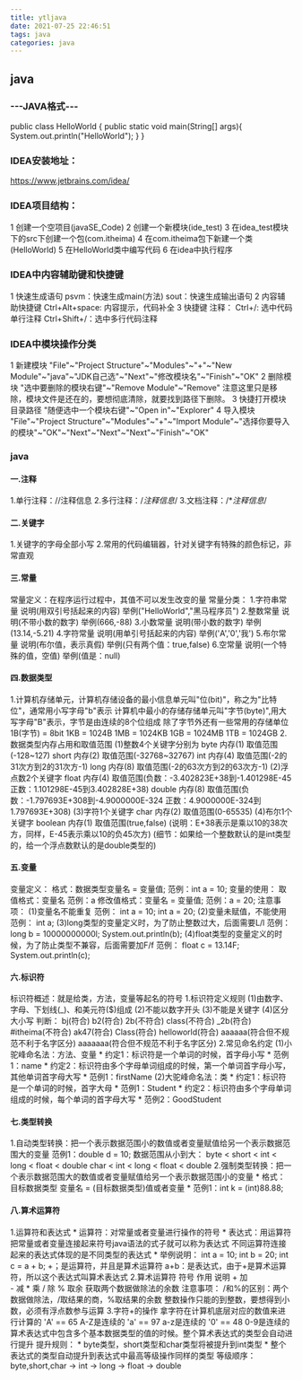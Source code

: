 ```yaml
---
title: ytljava
date: 2021-07-25 22:46:51
tags: java
categories: java
---
```


## java
### ---JAVA格式---
public class HelloWorld {
	public static void main(String[] args){
		System.out.println("HelloWorld");
	}
}

### IDEA安装地址：
https://www.jetbrains.com/idea/

### IDEA项目结构：
1 创建一个空项目(javaSE_Code)
2 创建一个新模块(ide_test)
3 在idea_test模块下的src下创建一个包(com.itheima)
4 在com.itheima包下新建一个类(HelloWorld)
5 在HelloWorld类中编写代码
6 在idea中执行程序
### IDEA中内容辅助键和快捷键
1 快速生成语句
    psvm：快速生成main(方法)
    sout：快速生成输出语句
2 内容辅助快捷键
    Ctrl+Alt+space: 内容提示，代码补全
3 快捷键
    注释：
        Ctrl+/: 选中代码单行注释
        Ctrl+Shift+/：选中多行代码注释
### IDEA中模块操作分类
1 新建模块
    "File"~"Project Structure"~"Modules"~"+"~"New Module"~"java"~"JDK自己选"~"Next"~"修改模块名"~"Finish"~"OK"
2 删除模块
    "选中要删除的模块右键"~"Remove Module"~"Remove" 注意这里只是移除，模块文件是还在的，要想彻底清除，就要找到路径下删除。
3 快捷打开模块目录路径
    "随便选中一个模块右键"~"Open in"~"Explorer"
4 导入模块
    "File"~"Project Structure"~"Modules"~"+"~"Import Module"~"选择你要导入的模块"~"OK"~"Next"~"Next"~"Next"~"Finish"~"OK"
### java
#### 一.注释
1.单行注释：//注释信息
2.多行注释：/*注释信息*/
3.文档注释：/**注释信息*/
#### 二.关键字
1.关键字的字母全部小写
2.常用的代码编辑器，针对关键字有特殊的颜色标记，非常直观
#### 三.常量
常量定义：在程序运行过程中，其值不可以发生改变的量
常量分类：
    1.字符串常量 说明(用双引号括起来的内容) 举例("HelloWorld","黑马程序员")
    2.整数常量   说明(不带小数的数字)       举例(666,-88)
    3.小数常量   说明(带小数的数字)         举例(13.14,-5.21)
    4.字符常量   说明(用单引号括起来的内容) 举例('A','0','我')
    5.布尔常量   说明(布尔值，表示真假)     举例(只有两个值：true,false)
    6.空常量     说明(一个特殊的值，空值)   举例(值是：null)
#### 四.数据类型
1.计算机存储单元，计算机存储设备的最小信息单元叫"位(bit)"，称之为"比特位"，通常用小写字母"b"表示
                计算机中最小的存储存储单元叫"字节(byte)",用大写字母"B"表示，字节是由连续的8个位组成
    除了字节外还有一些常用的存储单位
    1B(字节) = 8bit
    1KB = 1024B
    1MB = 1024KB
    1GB = 1024MB
    1TB = 1024GB
2.数据类型内存占用和取值范围
    (1)整数4个关键字分别为
        byte    内存(1) 取值范围(-128~127)
        short   内存(2) 取值范围(-32768~32767)
        int     内存(4) 取值范围(-2的31次方到2的31次方-1)
        long    内存(8) 取值范围(-2的63次方到2的63次方-1)
    (2)浮点数2个关键字
        float   内存(4) 取值范围(负数：-3.402823E+38到-1.401298E-45 正数：1.101298E-45到3.402828E+38)
        double  内存(8) 取值范围(负数：-1.797693E+308到-4.9000000E-324 正数：4.9000000E-324到1.797693E+308)
    (3)字符1个关键字
        char    内存(2) 取值范围(0-65535)
    (4)布尔1个关键字
        boolean 内存(1) 取值范围(true,false)
    (说明：E+38表示是乘以10的38次方，同样，E-45表示乘以10的负45次方)
    (细节：如果给一个整数默认的是int类型的，给一个浮点数默认的是double类型的)
#### 五.变量
变量定义：
    格式：数据类型变量名 = 变量值;
    范例：int a = 10;
变量的使用：
    取值格式：变量名
    范例：a
    修改值格式：变量名 = 变量值;
    范例：a = 20;
注意事项：
    (1)变量名不能重复
        范例：
            int a = 10;
            int a = 20;
    (2)变量未赋值，不能使用
        范例：
            int a;
    (3)long类型的变量定义时，为了防止整数过大，后面需要L/l
        范例：
            long b = 10000000000l;
            System.out.println(b);
    (4)float类型的变量定义的时候，为了防止类型不兼容，后面需要加F/f
        范例：
            float c = 13.14F;
            System.out.println(c);
#### 六.标识符
标识符概述：就是给类，方法，变量等起名的符号
1.标识符定义规则
    (1)由数字、字母、下划线(_)、和美元符($)组成
    (2)不能以数字开头
    (3)不能是关键字
    (4)区分大小写
    判断：
        bj(符合)	b2(符合)	2b(不符合)
        class(不符合) _2b(符合)   #itheima(不符合)
        ak47(符合)  Class(符合) helloworld(符合)
        aaaaaa(符合但不规范不利于名字区分)
        aaaaaaa(符合但不规范不利于名字区分)
2.常见命名约定
    (1)小驼峰命名法：方法、变量
        * 约定1：标识符是一个单词的时候，首字母小写
        * 范例1：name
        * 约定2：标识符由多个字母单词组成的时候，第一个单词首字母小写，其他单词首字母大写
        * 范例1：firstName 
    (2)大驼峰命名法：类
        * 约定1：标识符是一个单词的时候，首字大母
        * 范例1：Student
        * 约定2：标识符由多个字母单词组成的时候，每个单词的首字母大写
        * 范例2：GoodStudent
#### 七.类型转换
1.自动类型转换：把一个表示数据范围小的数值或者变量赋值给另一个表示数据范围大的变量
    范例1：double d = 10;
    数据范围从小到大：
        byte < short < int < long < float < double
                char < int < long < float < double
2.强制类型转换：把一个表示数据范围大的数值或者变量赋值给另一个表示数据范围小的变量
    * 格式：目标数据类型 变量名 = (目标数据类型)值或者变量
    * 范例1：int k = (int)88.88;
#### 八.算术运算符
1.运算符和表达式
    * 运算符：对常量或者变量进行操作的符号
    * 表达式：用运算符把常量或者变量连接起来符号java语法的式子就可以称为表达式
              不同运算符连接起来的表达式体现的是不同类型的表达式
    * 举例说明：
                int a = 10;
                int b = 20;
                int c = a + b;
                +；是运算符，并且是算术运算符
                a+b：是表达式，由于+是算术运算符，所以这个表达式叫算术表达式
2.算术运算符
    符号	作用	说明
    +       加		
    -		减
    *		乘
    /		除
    %		取余	获取两个数据做除法的余数
    注意事项：
        /和%的区别：两个数据做除法，/取结果的商，%取结果的余数
        整数操作只能的到整数，要想得到小数，必须有浮点数参与运算
3.字符+的操作
    拿字符在计算机底层对应的数值来进行计算的
        'A' == 65  A-Z是连续的
        'a' == 97  a-z是连续的
        '0' == 48  0-9是连续的
    算术表达式中包含多个基本数据类型的值的时候。整个算术表达式的类型会自动进行提升
    提升规则：
        * byte类型，short类型和char类型将被提升到int类型
        * 整个表达式的类型自动提升到表达式中最高等级操作同样的类型
            等级顺序：byte,short,char -> int -> long -> float -> double
